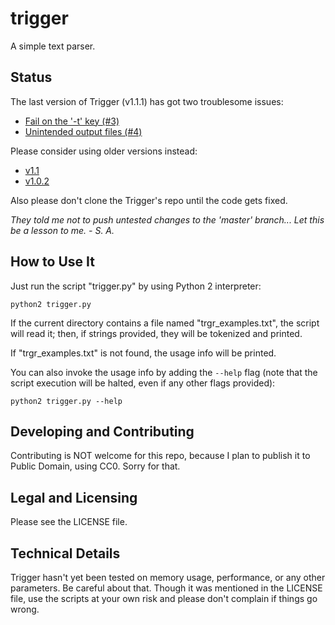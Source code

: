# trigger
A simple text parser.

## Status

The last version of Trigger (v1.1.1) has got two troublesome issues:

- [Fail on the '-t' key (#3)](https://github.com/einse/trigger/issues/3)
- [Unintended output files (#4)](https://github.com/einse/trigger/issues/4)

Please consider using older versions instead:

- [v1.1](https://github.com/einse/trigger/releases/tag/v1.1)
- [v1.0.2](https://github.com/einse/trigger/releases/tag/v1.0.2)

Also please don't clone the Trigger's repo until the code gets fixed.

_They told me not to push untested changes to the 'master' branch... Let this be a lesson to me. - S. A._

## How to Use It

Just run the script "trigger.py" by using Python 2 interpreter:

    python2 trigger.py

If the current directory contains a file named "trgr_examples.txt",
the script will read it; then, if strings provided, they will be
tokenized and printed.

If "trgr_examples.txt" is not found, the usage info will be printed.

You can also invoke the usage info by adding the ```--help``` flag
(note that the script execution will be halted, even if any other flags
provided):

    python2 trigger.py --help

## Developing and Contributing

Contributing is NOT welcome for this repo, because I plan to publish it
to Public Domain, using CC0. Sorry for that.

## Legal and Licensing

Please see the LICENSE file.

## Technical Details

Trigger hasn't yet been tested on memory usage, performance, or any
other parameters. Be careful about that. Though it was mentioned in the
LICENSE file, use the scripts at your own risk and please don't complain
if things go wrong.
